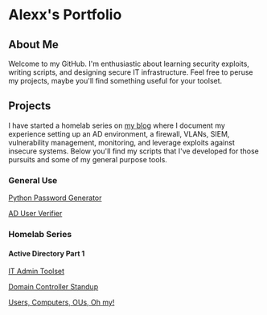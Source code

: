 # Alexx's Portfolio


## About Me
Welcome to my GitHub. I'm enthusiastic about learning security exploits, writing scripts, and designing secure IT infrastructure. Feel free to peruse my projects, maybe you'll find something useful for your toolset.

## Projects
I have started a homelab series on <a href="https://gbb.efs.mybluehost.me">my blog</a> where I document my experience setting up an AD environment, a firewall, VLANs, SIEM, vulnerability management, monitoring, and leverage exploits against insecure systems. Below you'll find my scripts that I've developed for those pursuits and some of my general purpose tools.

### General Use
<a href=https://github.com/technispex-codes/passman>Python Password Generator</a>

<a href="https://github.com/technispex-codes/CheckPhoneNum">AD User Verifier</a>

### Homelab Series
#### Active Directory Part 1
<a href="https://github.com/technispex-codes/IT-Admin-Toolset/tree/main">IT Admin Toolset</a>

<a href="">Domain Controller Standup</a>

<a href="">Users, Computers, OUs, Oh my!</a>

